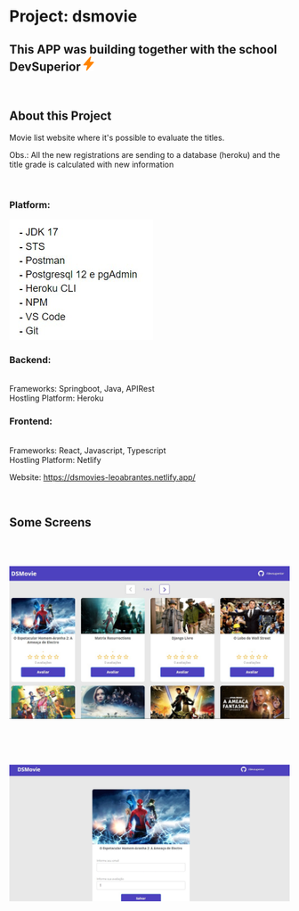 # Project: dsmovie

## This APP was building together with the school DevSuperior ![DevSuperior logo](https://raw.githubusercontent.com/devsuperior/bds-assets/main/ds/devsuperior-logo-small.png)

<br />  

## About this Project
Movie list website where it's possible to evaluate the titles. <br />

Obs.: All the new registrations are sending to a database (heroku) and the title grade is calculated with new information

<br />  

### Platform: <br />
![Login](Ferramentas.jpg)


### Backend: 
<br />
Frameworks: Springboot, Java, APIRest <br />
Hostling Platform: Heroku

### Frontend: 
<br />
Frameworks: React, Javascript, Typescript <br />
Hostling Platform: Netlify


Website: https://dsmovies-leoabrantes.netlify.app/

<br />

## Some Screens

<br /><br />

![Login](https://github.com/leoabrantes/dsmovie/blob/main/img/dsmovie02.jpg)

<br /><br /><br />

![dsmovie](https://github.com/leoabrantes/dsmovie/blob/main/img/dsmovie01.jpg)

